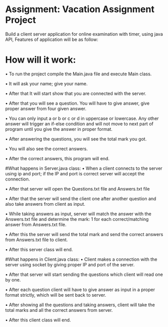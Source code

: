 # Assignment: Vacation Assignment Project
Build a client server application for online examination with timer, using java API, Features of application will be as follow:

# How will it work:
•	To run the project compile the Main.java file and execute Main class.

•	It will ask your name; give your name.

•	After that It will start show that you are connected with the server.

•	After that you will see a question. You will have to give answer, give proper answer from four given answer.

•	You can only input a or b or c or d in uppercase or lowercase. Any other answer will trigger an if-else condition and will not move to next part of program until you give the answer in proper format.

•	After answering the questions, you will see the total mark you got.

•	You will also see the correct answers.

•	After the correct answers, this program will end.

#What happens in Server.java class:
•	When a client connects to the server using ip and port; if the IP and port is correct server will accept the connection.

•	After that server will open the Questions.txt file and Answers.txt file

•	After that the server will send the client one after another question and also take answers from client as input.

•	While taking answers as input, server will match the answer with the Answers.txt file and determine the mark: 1 for each correct/matching answer from Answers.txt file.

•	After this the server will send the total mark and send the correct answers from Answers.txt file to client.

•	After this server class will end.

#What happens in Client.java class:
•	Client makes a connection with the server using socket by giving proper IP and port of the server.

•	After that server will start sending the questions which client will read one by one.

•	After each question client will have to give answer as input in a proper format strictly, which will be sent back to server.

•	After showing all the questions and taking answers, client will take the total marks and all the correct answers from server.

•	After this client class will end.
